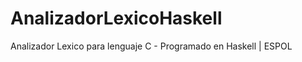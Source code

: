 AnalizadorLexicoHaskell
=======================

Analizador Lexico para lenguaje C - Programado en Haskell   |   ESPOL 
